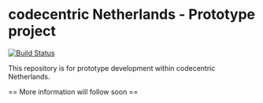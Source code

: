 # codecentric Netherlands - Prototype project
[![Build Status](https://travis-ci.org/mdonkers/slim-prototype.png)](https://travis-ci.org/mdonkers/slim-prototype)

This repository is for prototype development within codecentric Netherlands.

== More information will follow soon ==
